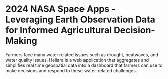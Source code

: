 # 2024 NASA Space Apps - Leveraging Earth Observation Data for Informed Agricultural Decision-Making

Farmers face many water related issues such as drought, heatwaves, and water quality issues. Heliara is a web application that aggregates and simplifies real time geospatial data into a dashboard that farmers can use to make decisions and respond to these water-related challenges.

